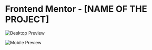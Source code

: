 # Frontend Mentor - [NAME OF THE PROJECT]

![Desktop Preview](./design/desktop-design.jpg)

![Mobile Preview](./design/mobile-design.jpg)

